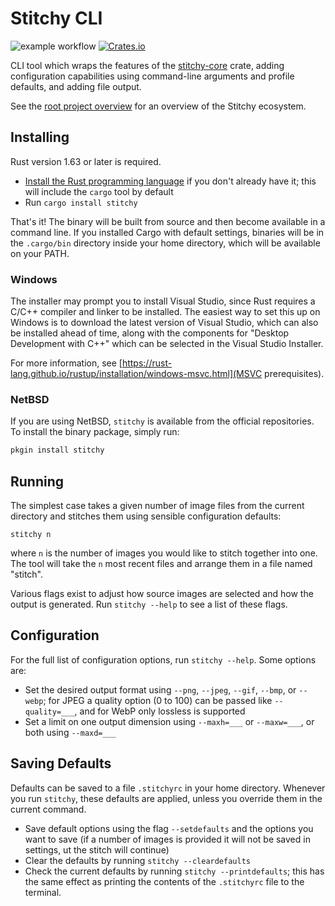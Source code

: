 
# Stitchy CLI

![example workflow](https://github.com/grimace87/Stitchy/actions/workflows/cargo.yml/badge.svg)
[![Crates.io](https://img.shields.io/crates/v/stitchy.svg)](https://crates.io/crates/stitchy)

CLI tool which wraps the features of the
[stitchy-core](https://github.com/grimace87/Stitchy/tree/master/crates/stitchy-core) crate, adding configuration
capabilities using command-line arguments and profile defaults, and adding file output.

See the [root project overview](https://github.com/grimace87/Stitchy) for an
overview of the Stitchy ecosystem.

## Installing

Rust version 1.63 or later is required.

- [Install the Rust programming language](https://www.rust-lang.org/tools/install) if you don't 
  already have it; this will include the `cargo` tool by default
- Run `cargo install stitchy`

That's it! The binary will be built from source and then become available in a command line.
If you installed Cargo with default settings, binaries will be in the `.cargo/bin` directory
inside your home directory, which will be available on your PATH.

### Windows

The installer may prompt you to install Visual Studio, since Rust requires a C/C++ compiler
and linker to be installed. The easiest way to set this up on Windows is to download the latest
version of Visual Studio, which can also be installed ahead of time, along with the components
for "Desktop Development with C++" which can be selected in the Visual Studio Installer.

For more information, see [https://rust-lang.github.io/rustup/installation/windows-msvc.html](MSVC prerequisites).

### NetBSD

If you are using NetBSD, `stitchy` is available from the official repositories. To install the
binary package, simply run:

```sh
pkgin install stitchy
```

## Running

The simplest case takes a given number of image files from the current directory and stitches
them using sensible configuration defaults:

`stitchy n`

where `n` is the number of images you would like to stitch together into one. The tool
will take the `n` most recent files and arrange them in a file named "stitch".

Various flags exist to adjust how source images are selected and how the output is generated.
Run `stitchy --help` to see a list of these flags.

## Configuration

For the full list of configuration options, run `stitchy --help`. Some options are:
- Set the desired output format using `--png`, `--jpeg`, `--gif`, `--bmp`, or `--webp`; for
  JPEG a quality option (0 to 100) can be passed like `--quality=___`, and for WebP only
  lossless is supported
- Set a limit on one output dimension using `--maxh=___` or `--maxw=___`, or both using
  `--maxd=___`

## Saving Defaults

Defaults can be saved to a file `.stitchyrc` in your home directory. Whenever you run `stitchy`,
these defaults are applied, unless you override them in the current command.

- Save default options using the flag `--setdefaults` and the options you want to save (if a
  number of images is provided it will not be saved in settings, ut the stitch will continue)
- Clear the defaults by running `stitchy --cleardefaults`
- Check the current defaults by running `stitchy --printdefaults`; this has the same effect as
  printing the contents of the `.stitchyrc` file to the terminal.
